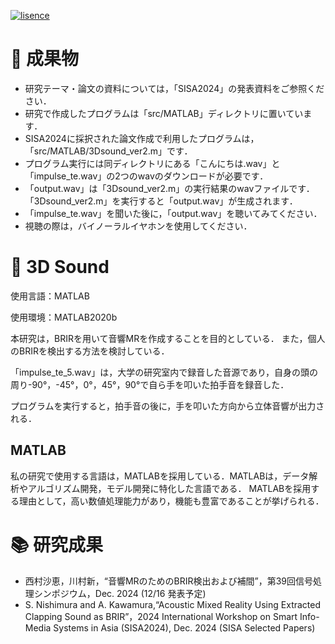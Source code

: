 [![lisence](https://img.shields.io/badge/License-MIT-green)](https://github.com/i2486174/3Dsound/blob/main/LICENSE)
# :dizzy: 成果物
* 研究テーマ・論文の資料については，「SISA2024」の発表資料をご参照ください．
* 研究で作成したプログラムは「src/MATLAB」ディレクトリに置いています．
* SISA2024に採択された論文作成で利用したプログラムは，「src/MATLAB/3Dsound_ver2.m」です．
* プログラム実行には同ディレクトリにある「こんにちは.wav」と「impulse_te.wav」の2つのwavのダウンロードが必要です．
* 「output.wav」は「3Dsound_ver2.m」の実行結果のwavファイルです．「3Dsound_ver2.m」を実行すると「output.wav」が生成されます．
* 「impulse_te.wav」を聞いた後に，「output.wav」を聴いてみてください．
* 視聴の際は，バイノーラルイヤホンを使用してください．

# :musical_note: 3D Sound
使用言語：MATLAB

使用環境：MATLAB2020b

本研究は，BRIRを用いて音響MRを作成することを目的としている．
また，個人のBRIRを検出する方法を検討している．

「impulse_te_5.wav」は，大学の研究室内で録音した音源であり，自身の頭の周り-90°，-45°，0°，45°，90°で自ら手を叩いた拍手音を録音した．

プログラムを実行すると，拍手音の後に，手を叩いた方向から立体音響が出力される．

## MATLAB
私の研究で使用する言語は，MATLABを採用している．MATLABは，データ解析やアルゴリズム開発，モデル開発に特化した言語である． MATLABを採用する理由として，高い数値処理能力があり，機能も豊富であることが挙げられる．


# :books: 研究成果
* 西村沙恵，川村新，“音響MRのためのBRIR検出および補間”，第39回信号処理シンポジウム，Dec. 2024 (12/16 発表予定)
* S. Nishimura and A. Kawamura,“Acoustic Mixed Reality Using Extracted Clapping Sound as BRIR”，2024 International Workshop on Smart Info-Media Systems in Asia (SISA2024), Dec. 2024 (SISA Selected Papers)
